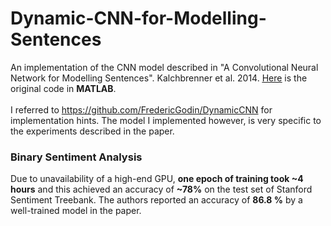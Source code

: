 # Dynamic-CNN-for-Modelling-Sentences
An implementation of the CNN model described in "A Convolutional Neural Network for Modelling Sentences". Kalchbrenner et al. 2014. <u><a href='http://phd.nal.co/DCNN'>Here</a></u> is the original code in <b>MATLAB</b>.<br><br>
I referred to <a href='https://github.com/FredericGodin/DynamicCNN'>https://github.com/FredericGodin/DynamicCNN</a> for implementation hints. The model I implemented however, is very specific to the experiments described in the paper.<br>

### Binary Sentiment Analysis
Due to unavailability of a high-end GPU, <b>one epoch of training took ~4 hours</b> and this achieved an accuracy of <b>~78%</b> on the test set of Stanford Sentiment Treebank. The authors reported an accuracy of <b>86.8 %</b> by a well-trained model in the paper.
